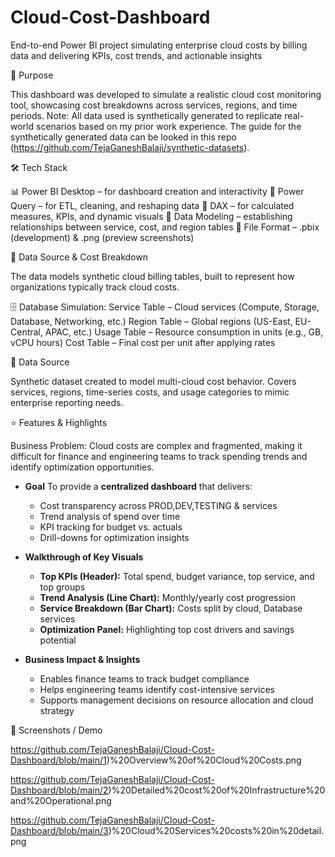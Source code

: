 # Cloud-Cost-Dashboard
End-to-end Power BI project simulating enterprise cloud costs by billing data and delivering KPIs, cost trends, and actionable insights

📌 Purpose

This dashboard was developed to simulate a realistic cloud cost monitoring tool, showcasing cost breakdowns across services, regions, and time periods.
Note: All data used is synthetically generated to replicate real-world scenarios based on my prior work experience. The guide for the synthetically generated data can be looked in this repo (https://github.com/TejaGaneshBalaji/synthetic-datasets).

🛠 Tech Stack

📊 Power BI Desktop – for dashboard creation and interactivity
📂 Power Query – for ETL, cleaning, and reshaping data
🧮 DAX – for calculated measures, KPIs, and dynamic visuals
📝 Data Modeling – establishing relationships between service, cost, and region tables
📁 File Format – .pbix (development) & .png (preview screenshots)

📂 Data Source & Cost Breakdown

The data models synthetic cloud billing tables, built to represent how organizations typically track cloud costs.

🗄 Database Simulation:
Service Table – Cloud services (Compute, Storage, Database, Networking, etc.)
Region Table – Global regions (US-East, EU-Central, APAC, etc.)
Usage Table – Resource consumption in units (e.g., GB, vCPU hours)
Cost Table – Final cost per unit after applying rates

📂 Data Source

Synthetic dataset created to model multi-cloud cost behavior.
Covers services, regions, time-series costs, and usage categories to mimic enterprise reporting needs.

⭐ Features & Highlights

Business Problem:
Cloud costs are complex and fragmented, making it difficult for finance and engineering teams to track spending trends and identify optimization opportunities.

* **Goal**
  To provide a **centralized dashboard** that delivers:

  * Cost transparency across PROD,DEV,TESTING & services
  * Trend analysis of spend over time
  * KPI tracking for budget vs. actuals
  * Drill-downs for optimization insights

* **Walkthrough of Key Visuals**

  * **Top KPIs (Header):** Total spend, budget variance, top service, and top groups
  * **Trend Analysis (Line Chart):** Monthly/yearly cost progression
  * **Service Breakdown (Bar Chart):** Costs split by cloud, Database services
  * **Optimization Panel:** Highlighting top cost drivers and savings potential

* **Business Impact & Insights**

  * Enables finance teams to track budget compliance
  * Helps engineering teams identify cost-intensive services
  * Supports management decisions on resource allocation and cloud strategy

📸 Screenshots / Demo

https://github.com/TejaGaneshBalaji/Cloud-Cost-Dashboard/blob/main/1)%20Overview%20of%20Cloud%20Costs.png

https://github.com/TejaGaneshBalaji/Cloud-Cost-Dashboard/blob/main/2)%20Detailed%20cost%20of%20Infrastructure%20and%20Operational.png

https://github.com/TejaGaneshBalaji/Cloud-Cost-Dashboard/blob/main/3)%20Cloud%20Services%20costs%20in%20detail.png
